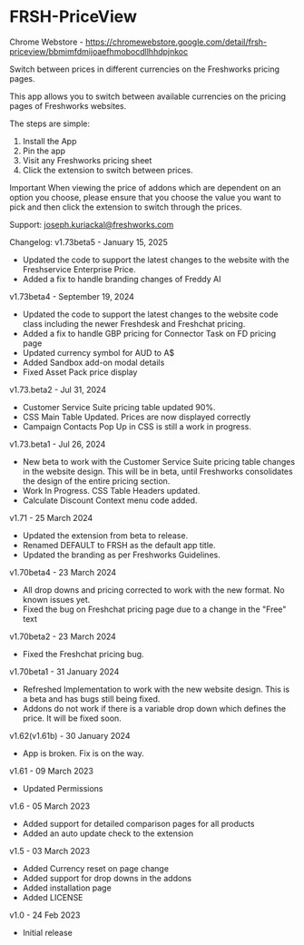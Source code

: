 # FRSH-PriceView

Chrome Webstore - https://chromewebstore.google.com/detail/frsh-priceview/bbmimfdmijoaefhmobocdllhhdpjnkoc

Switch between prices in different currencies on the Freshworks pricing pages.

This app allows you to switch between available currencies on the pricing pages of Freshworks websites. 

The steps are simple:
1. Install the App
2. Pin the app
3. Visit any Freshworks pricing sheet
4. Click the extension to switch between prices. 

Important
When viewing the price of addons which are dependent on an option you choose, please ensure that you choose the value you want to pick and then click the extension to switch through the prices.

Support:
joseph.kuriackal@freshworks.com

Changelog:
v1.73beta5 - January 15, 2025
- Updated the code to support the latest changes to the website with the Freshservice Enterprise Price.
- Added a fix to handle branding changes of Freddy AI

v1.73beta4 - September 19, 2024
- Updated the code to support the latest changes to the website code class including the newer Freshdesk and Freshchat pricing.
- Added a fix to handle GBP pricing for Connector Task on FD pricing page
- Updated currency symbol for AUD to A$
- Added Sandbox add-on modal details
- Fixed Asset Pack price display

v1.73.beta2 - Jul 31, 2024
- Customer Service Suite pricing table updated 90%.
- CSS Main Table Updated. Prices are now displayed correctly
- Campaign Contacts Pop Up in CSS is still a work in progress.

v1.73.beta1 - Jul 26, 2024
- New beta to work with the Customer Service Suite pricing table changes in the website design. This will be in beta, until Freshworks consolidates the design of the entire pricing section.
- Work In Progress. CSS Table Headers updated.
- Calculate Discount Context menu code added.

v1.71 - 25 March 2024
- Updated the extension from beta to release.
- Renamed DEFAULT to FRSH as the default app title.
- Updated the branding as per Freshworks Guidelines.

v1.70beta4 - 23 March 2024 
- All drop downs and pricing corrected to work with the new format. No known issues yet.
- Fixed the bug on Freshchat pricing page due to a change in the "Free" text

v1.70beta2 - 23 March 2024
- Fixed the Freshchat pricing bug.

v1.70beta1 - 31 January 2024
- Refreshed Implementation to work with the new website design. This is a beta and has bugs still being fixed.
- Addons do not work if there is a variable drop down which defines the price. It will be fixed soon.

v1.62(v1.61b) - 30 January 2024
- App is broken. Fix is on the way.

v1.61 - 09 March 2023
- Updated Permissions

v1.6 - 05 March 2023
- Added support for detailed comparison pages for all products
- Added an auto update check to the extension

v1.5 - 03 March 2023
- Added Currency reset on page change
- Added support for drop downs in the addons
- Added installation page
- Added LICENSE

v1.0 - 24 Feb 2023
- Initial release
